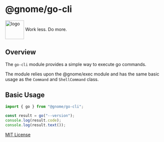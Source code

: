 # @gnome/go-cli

<div height=30" vertical-align="top">
<image src="https://raw.githubusercontent.com/gnomejs/gnomejs/main/assets/icon.png"
    alt="logo" width="60" valign="middle" />
<span>Work less. Do more. </span>
</div>

## Overview

The `go-cli` module provides a simple way to execute
go commands.

The module relies upon the @gnome/exec module and
has the same basic usage as the `Command` and `ShellCommand` class.

## Basic Usage

```typescript
import { go } from "@gnome/go-cli";
 
const result = go("--version");
console.log(result.code);
console.log(result.text());

```

[MIT License](./LICENSE.md)
